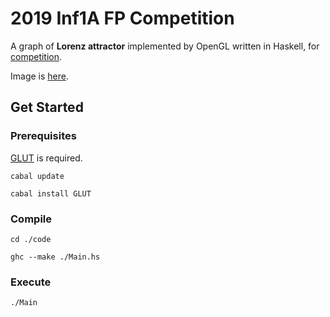 # 2019 Inf1A FP Competition 

A graph of **Lorenz attractor** implemented by OpenGL written in Haskell, for [competition](https://www.inf.ed.ac.uk/teaching/courses/inf1/fp/#competition).

Image is [here](https://www.inf.ed.ac.uk/teaching/courses/inf1/fp/competition/2019/22.QiZhou/image.gif).

## Get Started

### Prerequisites 
[GLUT](http://hackage.haskell.org/package/GLUT) is required. 
```
cabal update
```
```
cabal install GLUT
```

### Compile
```
cd ./code
```
```
ghc --make ./Main.hs 
```

### Execute
```
./Main
```



